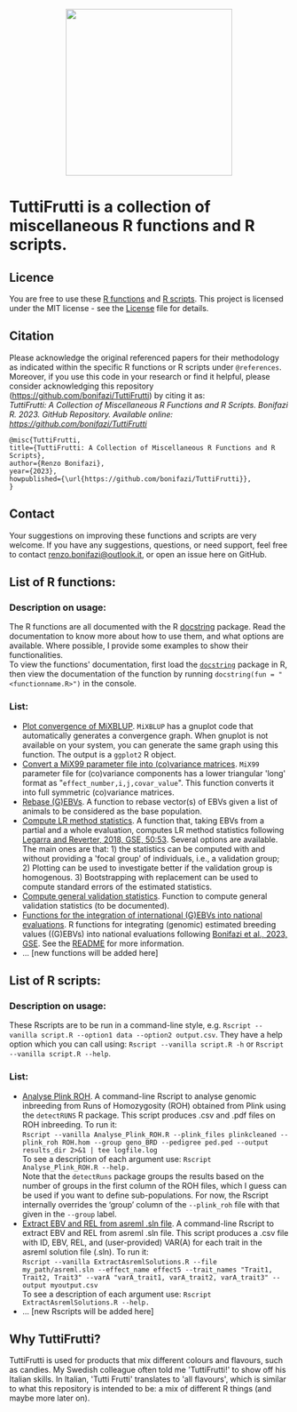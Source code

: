 <p align="center">
<img src="https://github.com/bonifazi/TuttiFrutti/assets/74569672/448b4952-b723-4f35-9ac0-fafb162cbade" width="300" height="300">
</p>

# TuttiFrutti is a collection of miscellaneous R functions and R scripts.  

## Licence
You are free to use these [R functions](https://github.com/bonifazi/R_utils/edit/main/README.md#list-of-r-functions) and [R scripts](https://github.com/bonifazi/R_utils/edit/main/README.md#list-of-r-functions).
This project is licensed under the MIT license - see the [License](https://github.com/bonifazi/R_utils/blob/main/LICENSE) file for details.

## Citation
Please acknowledge the original referenced papers for their methodology as indicated within the specific R functions or R scripts under `@references`. Moreover, if you use this code in your research or find it helpful, please consider acknowledging this repository (https://github.com/bonifazi/TuttiFrutti) by citing it as:  
_TuttiFrutti: A Collection of Miscellaneous R Functions and R Scripts. Bonifazi R. 2023. GitHub Repository. Available online: https://github.com/bonifazi/TuttiFrutti_

```bibtext
@misc{TuttiFrutti,
title={TuttiFrutti: A Collection of Miscellaneous R Functions and R Scripts},
author={Renzo Bonifazi},
year={2023},
howpublished={\url{https://github.com/bonifazi/TuttiFrutti}},
}
```

## Contact
Your suggestions on improving these functions and scripts are very welcome. If you have any suggestions, questions, or need support, feel free to contact renzo.bonifazi@outlook.it, or open an issue here on GitHub.

## List of R functions:
### Description on usage:
The R functions are all documented with the R [docstring](https://cran.r-project.org/web/packages/docstring/vignettes/docstring_intro.html) package. Read the documentation to know more about how to use them, and what options are available. Where possible, I provide some examples to show their functionalities.  
To view the functions' documentation, first load the [`docstring`](https://github.com/Dasonk/docstring) package in R, then view the documentation of the function by running `docstring(fun = "<functionname.R>")` in the console.
### List:
* [Plot convergence of MiXBLUP](https://github.com/bonifazi/R_utils/blob/main/PlotConvergeneMiXBLUP.R). `MiXBLUP` has a gnuplot code that automatically generates a convergence graph. When gnuplot is not available on your system, you can generate the same graph using this function. The output is a `ggplot2` R object.
* [Convert a MiX99 parameter file into (co)variance matrices](https://github.com/bonifazi/R_utils/blob/main/meltParfile.R). `MiX99` parameter file for (co)variance components has a lower triangular 'long' format as "`effect_number,i,j,covar_value`". This function converts it into full symmetric (co)variance matrices.
* [Rebase (G)EBVs](https://github.com/bonifazi/R_utils/blob/main/rebase_ebv.R). A function to rebase vector(s) of EBVs given a list of animals to be considered as the base population.
* [Compute LR method statistics](https://github.com/bonifazi/R_utils/blob/main/compute_LR_stats.R). A function that, taking EBVs from a partial and a whole evaluation, computes LR method statistics following [Legarra and Reverter, 2018, GSE, 50:53](https://gsejournal.biomedcentral.com/articles/10.1186/s12711-018-0426-6). Several options are available. The main ones are that: 1) the statistics can be computed with and without providing a 'focal group' of individuals, i.e., a validation group; 2) Plotting can be used to investigate better if the validation group is homogenous. 3) Bootstrapping with replacement can be used to compute standard errors of the estimated statistics.  
* [Compute general validation statistics](https://github.com/bonifazi/TuttiFrutti/blob/main/Validation_stats.R). Function to compute general validation statistics (to be documented).
* [Functions for the integration of international (G)EBVs into national evaluations](https://github.com/bonifazi/Integration_EBV_and_GEBV). R functions for integrating (genomic) estimated breeding values ((G)EBVs) into national evaluations following [Bonifazi et al., 2023, GSE](https://doi.org/10.1186/s12711-023-00813-2). See the [README](https://github.com/bonifazi/Integration_EBV_and_GEBV/blob/main/README.md) for more information.
* ... [new functions will be added here]

## List of R scripts:
### Description on usage:
These Rscripts are to be run in a command-line style, e.g. `Rscript --vanilla script.R --option1 data --option2 output.csv`. They have a help option which you can call using: `Rscript --vanilla script.R -h` or `Rscript --vanilla script.R --help`. 
### List:
* [Analyse Plink ROH](https://github.com/bonifazi/R_utils/blob/main/Analyse_Plink_ROH.R). A command-line Rscript to analyse genomic inbreeding from Runs of Homozygosity (ROH) obtained from Plink using the `detectRUNS` R package. This script produces .csv and .pdf files on ROH inbreeding. To run it:  
`Rscript --vanilla Analyse_Plink_ROH.R --plink_files plinkcleaned --plink_roh ROH.hom --group geno_BRD --pedigree ped.ped --output results_dir 2>&1 | tee logfile.log`  
To see a description of each argument use: `Rscript Analyse_Plink_ROH.R --help.`  
Note that the `detectRuns` package groups the results based on the number of groups in the first column of the ROH files, which I guess can be used if you want to define sub-populations. For now, the Rscript internally overrides the ‘group’ column of the `--plink_roh` file with that given in the `--group` label.  
* [Extract EBV and REL from asreml .sln file](https://github.com/bonifazi/TuttiFrutti/blob/main/ExtractAsremlSolutions.R). A command-line Rscript to extract EBV and REL from asreml .sln file. This script produces a .csv file with ID, EBV, REL, and (user-provided) VAR(A) for each trait in the asreml solution file (.sln). To run it:  
`Rscript --vanilla ExtractAsremlSolutions.R --file my_path/asreml.sln --effect_name effect5 --trait_names "Trait1, Trait2, Trait3" --varA "varA_trait1, varA_trait2, varA_trait3" --output myoutput.csv`  
To see a description of each argument use: `Rscript ExtractAsremlSolutions.R --help.`
* ... [new Rscripts will be added here]

## Why TuttiFrutti? 
TuttiFrutti is used for products that mix different colours and flavours, such as candies. My Swedish colleague often told me 'TuttiFrutti!' to show off his Italian skills. In Italian, 'Tutti Frutti' translates to 'all flavours', which is similar to what this repository is intended to be: a mix of different R things (and maybe more later on).
